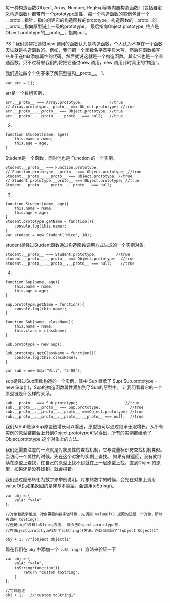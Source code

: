 每一种构造函数(Object, Array, Number, RegExp等等内置构造函数)（包括自定义构造函数）都带有一个prototype属性，每一个构造函数的实例包含一个__proto__指针，指向创建它的构造函数的prototype。构造函数的__proto__的__proto__指向原型链上一级的prototype， 最后指向Object.prototype, 终点是Object.prototype的__proto__，指向null。

PS：我们通常把通过new 调用的函数认为是构造函数，个人认为不存在一个函数天生就是构造函数的。例如，我们把一个函数名字首字母大写，然后在函数编写一些关于在this添加属性的代码。然后就说这就是一个构造函数。其实它也是一个普通函数。只不过将来我们的将把它通过new 调用，new 调用此时真正的“构造”。

我们通过四个个例子来了解原型链和__proto__。
1.
```
var arr = [];
```
arr是一个数组实例，
```
arr.__proto__ === Array.prototype;            //true
// Array.prototype.__proto__ === Object.prototype; //true
arr.__proto__.__proto__ === Object.prototype; //true
arr.__proto__.__proto__.__proto__ === null;   //true
```

2.
```
function Student(name, age){
	this.name = name;
	this.age = age;	
}
```
Student是一个函数，同时他也是 Function 的一个实例。
```
Student.__proto__ === Function.prototype; 
// Function.prototype.__proto__ === Object.prototype; //true
Student.__proto__.__proto__ === Object.prototype; //true
// Student.prototype.__proto__ === Object.prototype; //true
Student.__proto__.__proto__.__proto__ === null;
```

3.
```
function Student(name, age){
	this.name = name;
	this.age = age;	
}
Student.prototype.getName = function(){
	console.log(this.name);
}
var student = new Student('Nico', 18);
```

student是经过Student函数通过构造函数调用方式生成的一个实例对象。 
```
student.__proto__ === Student.prototype;         //true
student.__proto__.__proto__ === Object.prototype;  //true
student.__proto__.__proto__.__proto__ === null;    //true
```

4.
```
function Sup(name, age){
	this.name = name;
	this.age = age;	
}

Sup.prototype.getName = function(){
	console.log(this.name);
}

function Sub(name, className){
	this.name = name;
	this.class = className;	
}

Sub.prototype = new Sup();

Sub.prototype.getClassName = function(){	
	console.log(this.className);
}

var sub = new Sub('Will', "6-08");
```

sub是经过Sub函数构造的一个实例，其中 Sub 继承了 Sup( Sub.prototype = new Sup() )，Sup的构造函数属性添加到了Sub的原型中。
让我们看看它的一个原型链是什么样的关系。

```
sub.__proto__ === Sub.prototype;                     //true
sub.__proto__.__proto__ === Sup.prototype;             //true
sub.__proto__.__proto__.__proto__ ===Object.prototype; //true
sub.__proto__.__proto__.__proto__.__proto__ === null;  //true
```

我们从Sub继承Sup原型链增长可以看出，原型链可以通过继承无限增长。从所有实例的原型链都会上升到Object.prototype可以得出，所有的实例都继承了 Object.prototype 这个对象上的方法。

我们还需要注意的一点就是对象属性的查找机制，它与变量标识符查找机制类似。当访问一个属性的时候，先在这个对象的实例上查找。
如果有就返回，没有就继续在原型上查找，在自己的原型上找不到就在上一层原型上找，直到Object的原型，如果还是没有找到，就会报错。

我们通过隐形转化为数字来举例说明。对象转数字的时候，会先在对象上调用valueOf(),如果返回的是非基本类型，会调用toString()。
```
var obj = {
	valA: "valA"
};

//对象和数字相加，对象需要向数字做转换，先调用 valueOf() 返回的还是一个对象，所以再调用 toSting()，
//但是obj中没有toString方法， 就会去Object.prototype找，
//在Object.prototype找到了toString()方法。所以就返回了"[object Object]1"

obj + 1; //"[object Object]1"
```

现在我们在 ```obj``` 中添加一个 ```toString() ```方法来验证一下

```
var obj = {
	valA: "valA",
	toString:function(){
		return "custom toString";
	}
};

//完成验证
obj + 1;   //"custom toString1"
```